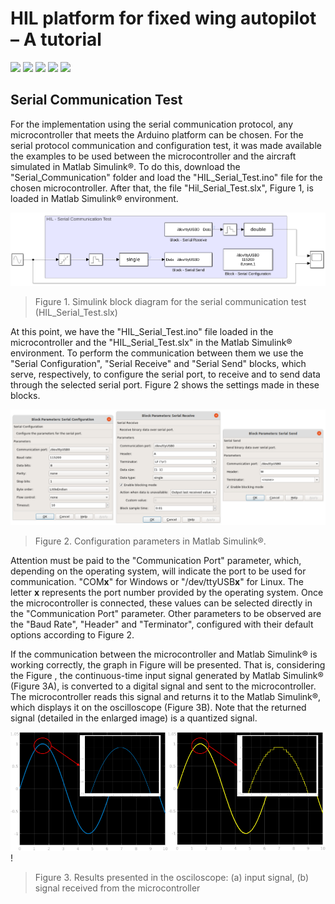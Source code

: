 # HIL platform for fixed wing autopilot – A tutorial

![](https://img.shields.io/github/stars/MouraWM/HIL-platform-fixed-wing-autopilot.svg) ![](https://img.shields.io/github/forks/MouraWM/HIL-platform-fixed-wing-autopilot.svg) ![](https://https://img.shields.io/github/release/MouraWM/HIL-platform-fixed-wing-autopilot.svg) ![](https://img.shields.io/github/issues/MouraWM/HIL-platform-fixed-wing-autopilot.svg) ![](https://img.shields.io/github/bower/MouraWM/HIL-platform-fixed-wing-autopilot.svg)


## Serial Communication Test

For the implementation using the serial communication protocol, any microcontroller that meets the Arduino platform can be chosen. For the serial protocol communication and configuration test, it was made available the examples to be used between the microcontroller and the aircraft simulated in Matlab Simulink®. To do this, download the "Serial\_Communication" folder and load the "HIL\_Serial\_Test.ino" file for the chosen microcontroller. After that, the file "Hil\_Serial\_Test.slx", Figure 1, is loaded in Matlab Simulink® environment.

![](https://github.com/MouraWM/HIL-platform-fixed-wing-autopilot/blob/main/images/Fig12.png)
> Figure 1. Simulink block diagram for the serial communication
test (HIL\_Serial\_Test.slx)

At this point, we have the "HIL\_Serial\_Test.ino" file loaded in the
microcontroller and the "HIL\_Serial\_Test.slx" in the Matlab Simulink®
environment. To perform the communication between them we use the
"Serial Configuration", "Serial Receive" and "Serial Send" blocks, which
serve, respectively, to configure the serial port, to receive and to
send data through the selected serial port. Figure 2 shows the settings
made in these blocks.

![](https://github.com/MouraWM/HIL-platform-fixed-wing-autopilot/blob/main/images/Fig17.png)
> Figure 2. Configuration parameters in Matlab Simulink®.

Attention must be paid to the "Communication Port" parameter, which,
depending on the operating system, will indicate the port to be used for
communication. \"COM**x**\" for Windows or \"/dev/ttyUSB**x**\" for
Linux. The letter **x** represents the port number provided by the
operating system. Once the microcontroller is connected, these values
can be selected directly in the "Communication Port" parameter. Other
parameters to be observed are the "Baud Rate", "Header" and
"Terminator", configured with their default options according to Figure 2.

If the communication between the microcontroller and Matlab Simulink® is
working correctly, the graph in Figure will be presented. That is,
considering the Figure , the continuous-time input signal generated by
Matlab Simulink® (Figure 3A), is converted to a digital signal and sent
to the microcontroller. The microcontroller reads this signal and
returns it to the Matlab Simulink®, which displays it on the
oscilloscope (Figure 3B). Note that the returned signal (detailed in the
enlarged image) is a quantized signal.

![](https://github.com/MouraWM/HIL-platform-fixed-wing-autopilot/blob/main/images/Fig16.png)!
> Figure 3. Results presented in the osciloscope: (a) input
signal, (b) signal received from the microcontroller

